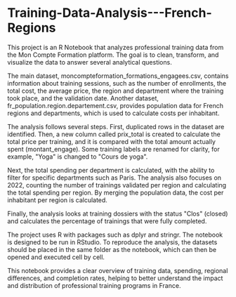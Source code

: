 # Training-Data-Analysis---French-Regions

This project is an R Notebook that analyzes professional training data from the Mon Compte Formation platform. The goal is to clean, transform, and visualize the data to answer several analytical questions.

The main dataset, moncompteformation_formations_engagees.csv, contains information about training sessions, such as the number of enrollments, the total cost, the average price, the region and department where the training took place, and the validation date. Another dataset, fr_population.region.departement.csv, provides population data for French regions and departments, which is used to calculate costs per inhabitant.

The analysis follows several steps. First, duplicated rows in the dataset are identified. Then, a new column called prix_total is created to calculate the total price per training, and it is compared with the total amount actually spent (montant_engage). Some training labels are renamed for clarity, for example, "Yoga" is changed to "Cours de yoga".

Next, the total spending per department is calculated, with the ability to filter for specific departments such as Paris. The analysis also focuses on 2022, counting the number of trainings validated per region and calculating the total spending per region. By merging the population data, the cost per inhabitant per region is calculated.

Finally, the analysis looks at training dossiers with the status "Clos" (closed) and calculates the percentage of trainings that were fully completed.

The project uses R with packages such as dplyr and stringr. The notebook is designed to be run in RStudio. To reproduce the analysis, the datasets should be placed in the same folder as the notebook, which can then be opened and executed cell by cell.

This notebook provides a clear overview of training data, spending, regional differences, and completion rates, helping to better understand the impact and distribution of professional training programs in France.
